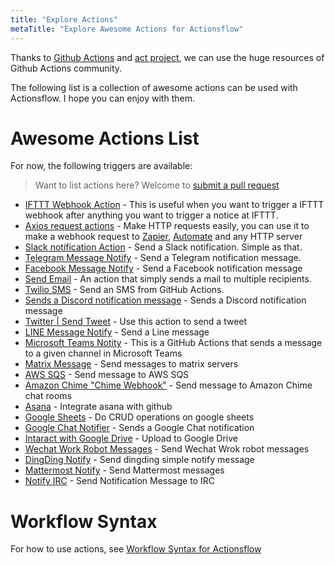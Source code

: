 ```yaml
---
title: "Explore Actions"
metaTitle: "Explore Awesome Actions for Actionsflow"
---
```


Thanks to [Github Actions](https://github.com/marketplace?type=actions) and [act project](https://github.com/nektos/act), we can use the huge resources of Github Actions community.

The following list is a collection of awesome actions can be used with Actionsflow. I hope you can enjoy with them.

# Awesome Actions List

For now, the following triggers are available:

> Want to list actions here? Welcome to [submit a pull request](https://github.com/actionsflow/actionsflow/edit/main/docs/actions.md)

- [IFTTT Webhook Action](https://github.com/marketplace/actions/ifttt-webhook-action) - This is useful when you want to trigger a IFTTT webhook after anything you want to trigger a notice at IFTTT.
- [Axios request actions](https://github.com/marketplace/actions/axios-action) - Make HTTP requests easily, you can use it to make a webhook request to [Zapier](https://zapier.com/), [Automate](https://automate.io/) and any HTTP server
- [Slack notification Action](https://github.com/marketplace/actions/github-action-for-slack) - Send a Slack notification. Simple as that.
- [Telegram Message Notify](https://github.com/marketplace/actions/telegram-message-notify) - Send a Telegram notification message.
- [Facebook Message Notify](https://github.com/marketplace/actions/facebook-message-notify) - Send a Facebook notification message
- [Send Email](https://github.com/marketplace/actions/send-email) - An action that simply sends a mail to multiple recipients.
- [Twilio SMS](https://github.com/marketplace/actions/twilio-sms) - Send an SMS from GitHub Actions.
- [Sends a Discord notification message](https://github.com/marketplace/actions/actions-for-discord) - Sends a Discord notification message
- [Twitter | Send Tweet](https://github.com/marketplace/actions/send-tweet-action) - Use this action to send a tweet
- [LINE Message Notify](https://github.com/marketplace/actions/line-message-notify) - Send a Line message
- [Microsoft Teams Notity](https://github.com/marketplace/actions/microsoft-teams-generic) - This is a GitHub Actions that sends a message to a given channel in Microsoft Teams
- [Matrix Message](https://github.com/marketplace/actions/matrix-message) - Send messages to matrix servers
- [AWS SQS](https://github.com/marketplace/actions/aws-sqs) - Send message to AWS SQS
- [Amazon Chime "Chime Webhook"](https://github.com/marketplace/actions/amazon-chime-chime-webhook-action-for-github-actions) - Send message to Amazon Chime chat rooms
- [Asana](https://github.com/marketplace/actions/asana-git) - Integrate asana with github
- [Google Sheets](https://github.com/marketplace/actions/gsheet-action) - Do CRUD operations on google sheets
- [Google Chat Notifier](https://github.com/marketplace/actions/google-chat-release-notifier) - Sends a Google Chat notification
- [Intaract with Google Drive](https://github.com/marketplace/actions/intaract-with-google-drive) - Upload to Google Drive
- [Wechat Work Robot Messages](https://github.com/marketplace/actions/wechat-work-robot-messages) - Send Wechat Wrok robot messages
- [DingDing Notify](https://github.com/marketplace/actions/dingding-notify-action) - Send dingding simple notify message
- [Mattermost Notify](https://github.com/marketplace/actions/mattermost) - Send Mattermost messages
- [Notify IRC](https://github.com/marketplace/actions/notify-irc) - Send Notification Message to IRC

# Workflow Syntax

For how to use actions, see [Workflow Syntax for Actionsflow](./workflow.md)
